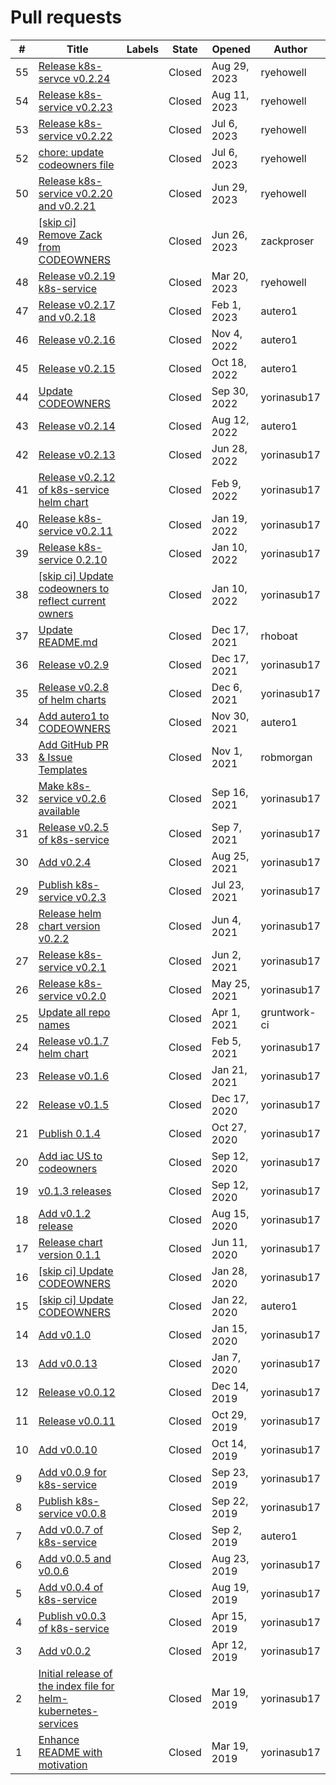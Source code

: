 # Pull requests

\# | Title | Labels | State | Opened | Author
---|-------|--------|--------|--------|-------
55 | [Release k8s-servce v0.2.24](https://github.com/terraform-modules-krish/helmcharts/blob/master/.github/PULL_REQUESTS/55.md) |  | Closed | Aug 29, 2023 | ryehowell
54 | [Release k8s-service v0.2.23](https://github.com/terraform-modules-krish/helmcharts/blob/master/.github/PULL_REQUESTS/54.md) |  | Closed | Aug 11, 2023 | ryehowell
53 | [Release k8s-service v0.2.22](https://github.com/terraform-modules-krish/helmcharts/blob/master/.github/PULL_REQUESTS/53.md) |  | Closed | Jul 6, 2023 | ryehowell
52 | [chore: update codeowners file](https://github.com/terraform-modules-krish/helmcharts/blob/master/.github/PULL_REQUESTS/52.md) |  | Closed | Jul 6, 2023 | ryehowell
50 | [Release k8s-service v0.2.20 and v0.2.21](https://github.com/terraform-modules-krish/helmcharts/blob/master/.github/PULL_REQUESTS/50.md) |  | Closed | Jun 29, 2023 | ryehowell
49 | [[skip ci] Remove Zack from CODEOWNERS](https://github.com/terraform-modules-krish/helmcharts/blob/master/.github/PULL_REQUESTS/49.md) |  | Closed | Jun 26, 2023 | zackproser
48 | [Release v0.2.19 k8s-service](https://github.com/terraform-modules-krish/helmcharts/blob/master/.github/PULL_REQUESTS/48.md) |  | Closed | Mar 20, 2023 | ryehowell
47 | [Release v0.2.17 and v0.2.18](https://github.com/terraform-modules-krish/helmcharts/blob/master/.github/PULL_REQUESTS/47.md) |  | Closed | Feb 1, 2023 | autero1
46 | [Release v0.2.16](https://github.com/terraform-modules-krish/helmcharts/blob/master/.github/PULL_REQUESTS/46.md) |  | Closed | Nov 4, 2022 | autero1
45 | [Release v0.2.15](https://github.com/terraform-modules-krish/helmcharts/blob/master/.github/PULL_REQUESTS/45.md) |  | Closed | Oct 18, 2022 | autero1
44 | [Update CODEOWNERS](https://github.com/terraform-modules-krish/helmcharts/blob/master/.github/PULL_REQUESTS/44.md) |  | Closed | Sep 30, 2022 | yorinasub17
43 | [Release v0.2.14](https://github.com/terraform-modules-krish/helmcharts/blob/master/.github/PULL_REQUESTS/43.md) |  | Closed | Aug 12, 2022 | autero1
42 | [Release v0.2.13](https://github.com/terraform-modules-krish/helmcharts/blob/master/.github/PULL_REQUESTS/42.md) |  | Closed | Jun 28, 2022 | yorinasub17
41 | [Release v0.2.12 of k8s-service helm chart](https://github.com/terraform-modules-krish/helmcharts/blob/master/.github/PULL_REQUESTS/41.md) |  | Closed | Feb 9, 2022 | yorinasub17
40 | [Release k8s-service v0.2.11](https://github.com/terraform-modules-krish/helmcharts/blob/master/.github/PULL_REQUESTS/40.md) |  | Closed | Jan 19, 2022 | yorinasub17
39 | [Release k8s-service 0.2.10](https://github.com/terraform-modules-krish/helmcharts/blob/master/.github/PULL_REQUESTS/39.md) |  | Closed | Jan 10, 2022 | yorinasub17
38 | [[skip ci] Update codeowners to reflect current owners](https://github.com/terraform-modules-krish/helmcharts/blob/master/.github/PULL_REQUESTS/38.md) |  | Closed | Jan 10, 2022 | yorinasub17
37 | [Update README.md](https://github.com/terraform-modules-krish/helmcharts/blob/master/.github/PULL_REQUESTS/37.md) |  | Closed | Dec 17, 2021 | rhoboat
36 | [Release v0.2.9](https://github.com/terraform-modules-krish/helmcharts/blob/master/.github/PULL_REQUESTS/36.md) |  | Closed | Dec 17, 2021 | yorinasub17
35 | [Release v0.2.8 of helm charts](https://github.com/terraform-modules-krish/helmcharts/blob/master/.github/PULL_REQUESTS/35.md) |  | Closed | Dec 6, 2021 | yorinasub17
34 | [Add autero1 to CODEOWNERS](https://github.com/terraform-modules-krish/helmcharts/blob/master/.github/PULL_REQUESTS/34.md) |  | Closed | Nov 30, 2021 | autero1
33 | [Add GitHub PR & Issue Templates](https://github.com/terraform-modules-krish/helmcharts/blob/master/.github/PULL_REQUESTS/33.md) |  | Closed | Nov 1, 2021 | robmorgan
32 | [Make k8s-service v0.2.6 available](https://github.com/terraform-modules-krish/helmcharts/blob/master/.github/PULL_REQUESTS/32.md) |  | Closed | Sep 16, 2021 | yorinasub17
31 | [Release v0.2.5 of k8s-service](https://github.com/terraform-modules-krish/helmcharts/blob/master/.github/PULL_REQUESTS/31.md) |  | Closed | Sep 7, 2021 | yorinasub17
30 | [Add v0.2.4](https://github.com/terraform-modules-krish/helmcharts/blob/master/.github/PULL_REQUESTS/30.md) |  | Closed | Aug 25, 2021 | yorinasub17
29 | [Publish k8s-service v0.2.3](https://github.com/terraform-modules-krish/helmcharts/blob/master/.github/PULL_REQUESTS/29.md) |  | Closed | Jul 23, 2021 | yorinasub17
28 | [Release helm chart version v0.2.2](https://github.com/terraform-modules-krish/helmcharts/blob/master/.github/PULL_REQUESTS/28.md) |  | Closed | Jun 4, 2021 | yorinasub17
27 | [Release k8s-service v0.2.1](https://github.com/terraform-modules-krish/helmcharts/blob/master/.github/PULL_REQUESTS/27.md) |  | Closed | Jun 2, 2021 | yorinasub17
26 | [Release k8s-service v0.2.0](https://github.com/terraform-modules-krish/helmcharts/blob/master/.github/PULL_REQUESTS/26.md) |  | Closed | May 25, 2021 | yorinasub17
25 | [Update all repo names](https://github.com/terraform-modules-krish/helmcharts/blob/master/.github/PULL_REQUESTS/25.md) |  | Closed | Apr 1, 2021 | gruntwork-ci
24 | [Release v0.1.7 helm chart](https://github.com/terraform-modules-krish/helmcharts/blob/master/.github/PULL_REQUESTS/24.md) |  | Closed | Feb 5, 2021 | yorinasub17
23 | [Release v0.1.6](https://github.com/terraform-modules-krish/helmcharts/blob/master/.github/PULL_REQUESTS/23.md) |  | Closed | Jan 21, 2021 | yorinasub17
22 | [Release v0.1.5](https://github.com/terraform-modules-krish/helmcharts/blob/master/.github/PULL_REQUESTS/22.md) |  | Closed | Dec 17, 2020 | yorinasub17
21 | [Publish 0.1.4](https://github.com/terraform-modules-krish/helmcharts/blob/master/.github/PULL_REQUESTS/21.md) |  | Closed | Oct 27, 2020 | yorinasub17
20 | [Add iac US to codeowners](https://github.com/terraform-modules-krish/helmcharts/blob/master/.github/PULL_REQUESTS/20.md) |  | Closed | Sep 12, 2020 | yorinasub17
19 | [v0.1.3 releases](https://github.com/terraform-modules-krish/helmcharts/blob/master/.github/PULL_REQUESTS/19.md) |  | Closed | Sep 12, 2020 | yorinasub17
18 | [Add v0.1.2 release](https://github.com/terraform-modules-krish/helmcharts/blob/master/.github/PULL_REQUESTS/18.md) |  | Closed | Aug 15, 2020 | yorinasub17
17 | [Release chart version 0.1.1](https://github.com/terraform-modules-krish/helmcharts/blob/master/.github/PULL_REQUESTS/17.md) |  | Closed | Jun 11, 2020 | yorinasub17
16 | [[skip ci] Update CODEOWNERS](https://github.com/terraform-modules-krish/helmcharts/blob/master/.github/PULL_REQUESTS/16.md) |  | Closed | Jan 28, 2020 | yorinasub17
15 | [[skip ci] Update CODEOWNERS](https://github.com/terraform-modules-krish/helmcharts/blob/master/.github/PULL_REQUESTS/15.md) |  | Closed | Jan 22, 2020 | autero1
14 | [Add v0.1.0](https://github.com/terraform-modules-krish/helmcharts/blob/master/.github/PULL_REQUESTS/14.md) |  | Closed | Jan 15, 2020 | yorinasub17
13 | [Add v0.0.13](https://github.com/terraform-modules-krish/helmcharts/blob/master/.github/PULL_REQUESTS/13.md) |  | Closed | Jan 7, 2020 | yorinasub17
12 | [Release v0.0.12](https://github.com/terraform-modules-krish/helmcharts/blob/master/.github/PULL_REQUESTS/12.md) |  | Closed | Dec 14, 2019 | yorinasub17
11 | [Release v0.0.11](https://github.com/terraform-modules-krish/helmcharts/blob/master/.github/PULL_REQUESTS/11.md) |  | Closed | Oct 29, 2019 | yorinasub17
10 | [Add v0.0.10](https://github.com/terraform-modules-krish/helmcharts/blob/master/.github/PULL_REQUESTS/10.md) |  | Closed | Oct 14, 2019 | yorinasub17
9 | [Add v0.0.9 for k8s-service](https://github.com/terraform-modules-krish/helmcharts/blob/master/.github/PULL_REQUESTS/9.md) |  | Closed | Sep 23, 2019 | yorinasub17
8 | [Publish k8s-service v0.0.8](https://github.com/terraform-modules-krish/helmcharts/blob/master/.github/PULL_REQUESTS/8.md) |  | Closed | Sep 22, 2019 | yorinasub17
7 | [Add v0.0.7 of k8s-service](https://github.com/terraform-modules-krish/helmcharts/blob/master/.github/PULL_REQUESTS/7.md) |  | Closed | Sep 2, 2019 | autero1
6 | [Add v0.0.5 and v0.0.6](https://github.com/terraform-modules-krish/helmcharts/blob/master/.github/PULL_REQUESTS/6.md) |  | Closed | Aug 23, 2019 | yorinasub17
5 | [Add v0.0.4 of k8s-service](https://github.com/terraform-modules-krish/helmcharts/blob/master/.github/PULL_REQUESTS/5.md) |  | Closed | Aug 19, 2019 | yorinasub17
4 | [Publish v0.0.3 of k8s-service](https://github.com/terraform-modules-krish/helmcharts/blob/master/.github/PULL_REQUESTS/4.md) |  | Closed | Apr 15, 2019 | yorinasub17
3 | [Add v0.0.2](https://github.com/terraform-modules-krish/helmcharts/blob/master/.github/PULL_REQUESTS/3.md) |  | Closed | Apr 12, 2019 | yorinasub17
2 | [Initial release of the index file for helm-kubernetes-services](https://github.com/terraform-modules-krish/helmcharts/blob/master/.github/PULL_REQUESTS/2.md) |  | Closed | Mar 19, 2019 | yorinasub17
1 | [Enhance README with motivation](https://github.com/terraform-modules-krish/helmcharts/blob/master/.github/PULL_REQUESTS/1.md) |  | Closed | Mar 19, 2019 | yorinasub17

